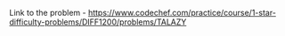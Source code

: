 Link to the problem - https://www.codechef.com/practice/course/1-star-difficulty-problems/DIFF1200/problems/TALAZY
